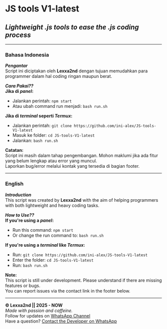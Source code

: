 # **JS tools V1-latest**
## *Lightweight .js tools to ease the .js coding process*

---

### **Bahasa Indonesia**  
***Pengantar***  
Script ini diciptakan oleh **Lexxa2nd** dengan tujuan memudahkan para programmer dalam hal coding ringan maupun berat.

***Cara Pakai??***  
**Jika di *panel*:**
- Jalankan perintah: `npm start`  
- Atau ubah command run menjadi: `bash run.sh`

**Jika di *terminal* seperti *Termux*:**
- Jalankan perintah: `git clone https://github.com/ini-alex/JS-tools-V1-latest`
- Masuk ke folder: `cd JS-tools-V1-latest`
- Jalankan: `bash run.sh`

**Catatan:**  
Script ini masih dalam tahap pengembangan. Mohon maklumi jika ada fitur yang belum lengkap atau error yang muncul.  
Laporkan bug/error melalui kontak yang tersedia di bagian footer.

---

### **English**  
***Introduction***  
This script was created by **Lexxa2nd** with the aim of helping programmers with both lightweight and heavy coding tasks.

***How to Use??***  
**If you're using a *panel*:**
- Run this command: `npm start`  
- Or change the run command to: `bash run.sh`

**If you're using a *terminal* like *Termux*:**
- Run: `git clone https://github.com/ini-alex/JS-tools-V1-latest`
- Enter the folder: `cd JS-tools-V1-latest`
- Run: `bash run.sh`

**Note:**  
This script is still under development. Please understand if there are missing features or bugs.  
You can report issues via the contact link in the footer below.

---

**© Lexxa2nd || 2025 - NOW**  
*Made with passion and caffeine.*  
Follow for updates on [WhatsApp Channel](https://whatsapp.com/channel/0029Vb43ANHEAKWOEuGnO23o)  
Have a question? [Contact the Developer on WhatsApp](https://wa.me/6285129426672)
